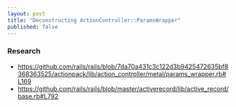 ```yaml
---
layout: post
title: "Deconstructing ActionController::ParamsWrapper"
published: false
---
```


### Research

* https://github.com/rails/rails/blob/7da70a431c3c122d3b9425472635bf8368363525/actionpack/lib/action_controller/metal/params_wrapper.rb#L169
* https://github.com/rails/rails/blob/master/activerecord/lib/active_record/base.rb#L792